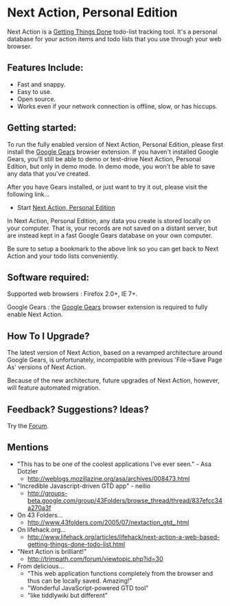 # Next Action, Personal Edition #

Next Action is a [Getting Things Done](http://code.google.com/p/trimpath/wiki/GettingThingsDone) todo-list tracking tool. It's a personal database for your action items and todo lists that you use through your web browser.

## Features Include: ##
  * Fast and snappy.
  * Easy to use.
  * Open source.
  * Works even if your network connection is offline, slow, or has hiccups.

## Getting started: ##

To run the fully enabled version of Next Action, Personal Edition, please first install the [Google Gears](http://gears.google.com) browser extension.  If you haven't installed Google Gears, you'll still be able to demo or test-drive Next Action, Personal Edition, but only in demo mode.  In demo mode, you won't be able to save any data that you've created.

After you have Gears installed, or just want to try it out, please visit the following link...

  * Start [Next Action, Personal Edition](http://trimpath.com/demos/static_nextaction.html)

In Next Action, Personal Edition, any data you create is stored locally on your computer. That is, your records are not saved on a distant server, but are instead kept in a fast Google Gears database on your own computer.

Be sure to setup a bookmark to the above link so you can get back to Next Action and your todo lists conveniently.

## Software required: ##
Supported web browsers : Firefox 2.0+, IE 7+.

Google Gears : the [Google Gears](http://gears.google.com) browser extension is required to fully enable Next Action.

## How To I Upgrade? ##
The latest version of Next Action, based on a revamped architecture around Google Gears, is unfortunately, incompatible with previous 'File->Save Page As' versions of Next Action.

Because of the new architecture, future upgrades of Next Action, however, will feature automated migration.

## Feedback? Suggestions? Ideas? ##
Try the [Forum](http://trimpath.com/forum).

## Mentions ##
  * "This has to be one of the coolest applications I've ever seen." - Asa Dotzler
    * http://weblogs.mozillazine.org/asa/archives/008473.html
  * "Incredible Javascript-driven GTD app" - neilio
    * http://groups-beta.google.com/group/43Folders/browse_thread/thread/837efcc34a270a3f
  * On 43 Folders...
    * http://www.43folders.com/2005/07/nextaction_gtd_.html
  * On lifehack.org...
    * http://www.lifehack.org/articles/lifehack/next-action-a-web-based-getting-things-done-todo-list.html
  * "Next Action is brilliant!"
    * http://trimpath.com/forum/viewtopic.php?id=30
  * From delicious...
    * "This web application functions completely from the browser and thus can be locally saved. Amazing!"
    * "Wonderful JavaScript-powered GTD tool"
    * "like tiddlywiki but different"